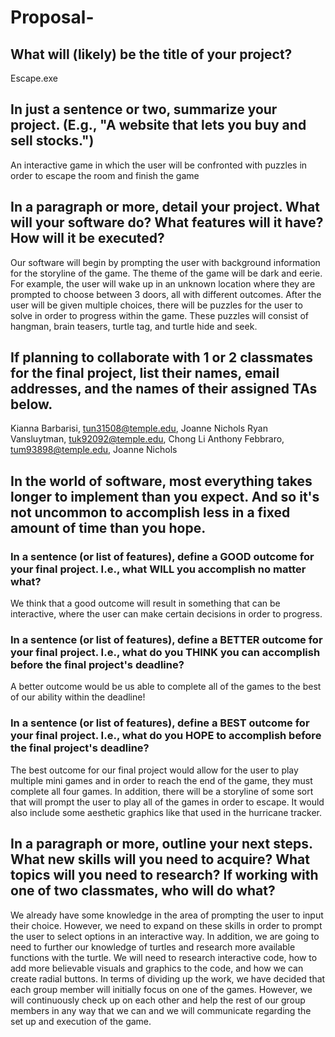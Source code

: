 # Proposal-

## What will (likely) be the title of your project?

Escape.exe


## In just a sentence or two, summarize your project. (E.g., "A website that lets you buy and sell stocks.")

An interactive game in which the user will be confronted with puzzles in order to escape the room and finish the game

## In a paragraph or more, detail your project. What will your software do? What features will it have? How will it be executed?

Our software will begin by prompting the user with background information for the storyline of the game. The theme of the game will be dark and eerie. For example, the user will wake up in an unknown location where they are prompted to choose between 3 doors, all with different outcomes. After the user will be given multiple choices, there will be puzzles for the user to solve in order to progress within the game. These puzzles will consist of hangman, brain teasers, turtle tag, and turtle hide and seek. 

## If planning to collaborate with 1 or 2 classmates for the final project, list their names, email addresses, and the names of their assigned TAs below.

Kianna Barbarisi, tun31508@temple.edu, Joanne Nichols
Ryan Vansluytman, tuk92092@temple.edu, Chong Li 
Anthony Febbraro, tum93898@temple.edu, Joanne Nichols

## In the world of software, most everything takes longer to implement than you expect. And so it's not uncommon to accomplish less in a fixed amount of time than you hope.

### In a sentence (or list of features), define a GOOD outcome for your final project. I.e., what WILL you accomplish no matter what?

We think that a good outcome will result in something that can be interactive, where the user can make certain decisions in order to progress.

### In a sentence (or list of features), define a BETTER outcome for your final project. I.e., what do you THINK you can accomplish before the final project's deadline?

A better outcome would be us able to complete all of the games to the best of our ability within the deadline!


### In a sentence (or list of features), define a BEST outcome for your final project. I.e., what do you HOPE to accomplish before the final project's deadline?

The best outcome for our final project would allow for the user to play multiple mini games and in order to reach the end of the game, they must complete all four games. In addition, there will be a storyline of some sort that will prompt the user to play all of the games in order to escape. It would also include some aesthetic graphics like that used in the hurricane tracker.


## In a paragraph or more, outline your next steps. What new skills will you need to acquire? What topics will you need to research? If working with one of two classmates, who will do what?
We already have some knowledge in the area of prompting the user to input their choice. However, we need to expand on these skills in order to prompt the user to select options in an interactive way. In addition, we are going to need to further our knowledge of turtles and research more available functions with the turtle. We will need to research interactive code, how to add more believable visuals and graphics to the code, and how we can create radial buttons. In terms of dividing up the work, we have decided that each group member will initially focus on one of the games. However, we will continuously check up on each other and help the rest of our group members in any way that we can and we will communicate regarding the set up and execution of the game. 

